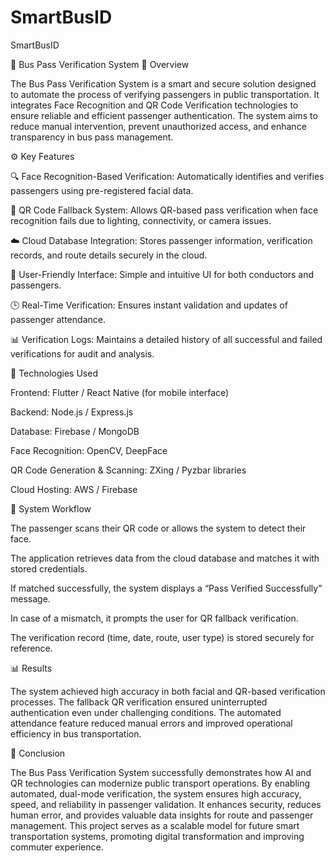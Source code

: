 # SmartBusID
SmartBusID

🚌 Bus Pass Verification System
📖 Overview

The Bus Pass Verification System is a smart and secure solution designed to automate the process of verifying passengers in public transportation. It integrates Face Recognition and QR Code Verification technologies to ensure reliable and efficient passenger authentication. The system aims to reduce manual intervention, prevent unauthorized access, and enhance transparency in bus pass management.

⚙️ Key Features

🔍 Face Recognition-Based Verification: Automatically identifies and verifies passengers using pre-registered facial data.

🧾 QR Code Fallback System: Allows QR-based pass verification when face recognition fails due to lighting, connectivity, or camera issues.

☁️ Cloud Database Integration: Stores passenger information, verification records, and route details securely in the cloud.

📱 User-Friendly Interface: Simple and intuitive UI for both conductors and passengers.

🕒 Real-Time Verification: Ensures instant validation and updates of passenger attendance.

📊 Verification Logs: Maintains a detailed history of all successful and failed verifications for audit and analysis.

🧠 Technologies Used

Frontend: Flutter / React Native (for mobile interface)

Backend: Node.js / Express.js

Database: Firebase / MongoDB

Face Recognition: OpenCV, DeepFace

QR Code Generation & Scanning: ZXing / Pyzbar libraries

Cloud Hosting: AWS / Firebase

🔬 System Workflow

The passenger scans their QR code or allows the system to detect their face.

The application retrieves data from the cloud database and matches it with stored credentials.

If matched successfully, the system displays a “Pass Verified Successfully” message.

In case of a mismatch, it prompts the user for QR fallback verification.

The verification record (time, date, route, user type) is stored securely for reference.

📊 Results

The system achieved high accuracy in both facial and QR-based verification processes. The fallback QR verification ensured uninterrupted authentication even under challenging conditions. The automated attendance feature reduced manual errors and improved operational efficiency in bus transportation.

🏁 Conclusion

The Bus Pass Verification System successfully demonstrates how AI and QR technologies can modernize public transport operations. By enabling automated, dual-mode verification, the system ensures high accuracy, speed, and reliability in passenger validation. It enhances security, reduces human error, and provides valuable data insights for route and passenger management. This project serves as a scalable model for future smart transportation systems, promoting digital transformation and improving commuter experience.
